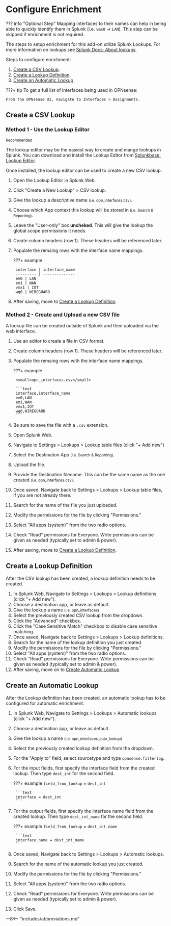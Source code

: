 # Configure Enrichment

??? info "Optional Step"
    Mapping interfaces to their names can help in being able to quickly identify them in Splunk (i.e. `vmx0` -> `LAN`). This step can be skipped if enrichment is not required.

The steps to setup enrichment for this add-on utilize Splunk Lookups. For more information on lookups see [Splunk Docs: About lookups](https://docs.splunk.com/Documentation/Splunk/latest/Knowledge/Aboutlookupsandfieldactions).

Steps to configure enrichment:

1. [Create a CSV Lookup](#create-a-csv-lookup).
1. [Create a Lookup Definition](#create-a-lookup-definition).
1. [Create an Automatic Lookup](#create-an-automatic-lookup)

???+ tip
    To get a full list of interfaces being used in OPNsense:

    From the OPNsense UI, navigate to Interfaces > Assignments.

## Create a CSV Lookup

### Method 1 - Use the Lookup Editor

<small>Recommended</small>

The lookup editor may be the easiest way to create and mange lookups in Splunk. You can download and install the Lookup Editor from [Splunkbase: Lookup Editor](https://splunkbase.splunk.com/app/1724).

Once installed, the lookup editor can be used to create a new CSV lookup.

1. Open the Lookup Editor in Splunk Web.
1. Click "Create a New Lookup" > CSV lookup.
1. Give the lookup a descriptive name <small>(i.e. opn_interfaces.csv)</small>.
1. Choose which App context this lookup will be stored in <small>(i.e. Search & Reporting)</small>.
1. Leave the "User-only" box **uncheked**. This will give the lookup the global scope permissions it needs. 
1. Create column headers (row 1). These headers will be referenced later.
1. Populate the remaing rows with the interface name mappings.

    ???+ example
    
        interface | interface_name
        --------- | --------------
        em0 | LAN
        em1 | WAN
        vmx1 | IOT
        wg0 | WIREGUARD
        
1. After saving, move to [Create a Lookup Definition](#create-a-lookup-definition).


### Method 2 - Create and Upload a new CSV file

A lookup file can be created outside of Splunk and then uploaded via the web interface.

1. Use an editor to create a file in CSV format.
1. Create column headers (row 1). These headers will be referenced later.
1. Populate the remaing rows with the interface name mappings.

    ???+ example

        <small>opn_interfaces.csv</small>

        ```text
        interface,interface_name
        em0,LAN
        em1,WAN
        vmx1,IOT
        wg0,WIREGUARD
        ```

1. Be sure to save the file with a `.csv` extension.
1. Open Splunk Web.
1. Navigate to Settings > Lookups > Lookup table files (click "+ Add new")
1. Select the Destination App <small>(i.e. Search & Reporting)</small>.
1. Upload the file.
1. Provide the Destination filename. This can be the same name as the one created <small>(i.e. opn_interfaces.csv)</small>.
1. Once saved, Navigate back to Settings > Lookups > Lookup table files, if you are not already there.
1. Search for the name of the file you just uploaded.
1. Modify the permissions for the file by clicking "Permissions."
1. Select "All apps (system)" from the two radio options.
1. Check "Read" permissions for Everyone. Write permissions can be given as needed (typically set to admin & power).
1. After saving, move to [Create a Lookup Definition](#create-a-lookup-definition).

## Create a Lookup Definition

After the CSV lookup has been created, a lookup definition needs to be created.

1. In Splunk Web, Navigate to Settings > Lookups > Lookup definitions (click "+ Add new").
1. Choose a destination app, or leave as default.
1. Give the lookup a name <small>(i.e. opn_interfaces)</small>
1. Select the previously created CSV lookup from the dropdown.
1. Click the "Advanced" checkbox.
1. Click the "Case Sensitive Match" checkbox to disable case sensitive matching.
1. Once saved, Navigate back to Settings > Lookups > Lookup definitions.
1. Search for the name of the lookup definition you just created.
1. Modify the permissions for the file by clicking "Permissions."
1. Select "All apps (system)" from the two radio options.
1. Check "Read" permissions for Everyone. Write permissions can be given as needed (typically set to admin & power).
1. After saving, move on to [Create Automatic Lookup](#create-automatic-lookup)

## Create an Automatic Lookup

After the Lookup definition has been created, an automatic lookup has to be configured for automatic enrichment.

1. In Splunk Web, Navigate to Settings > Lookups > Automatic lookups (click "+ Add new").
1. Choose a destination app, or leave as default.
1. Give the lookup a name <small>(i.e. opn_interfaces_auto_lookup)</small>
1. Select the previously created lookup definition from the dropdown.
1. For the "Apply to" field, select sourcetype and type `opnsense:filterlog`.
1. For the input fields, first specify the interface field from the created lookup. Then type `dest_int` for the second field.

    ???+ example
        `field_from_lookup` = `dest_int`
        
        ```text
        interface = dest_int
        ```

1. For the output fields, first specify the interface name field from the created lookup. Then type `dest_int_name` for the second field.

    ???+ example
        `field_from_lookup` = `dest_int_name`

        ```text
        interface_name = dest_int_name
        ```
1. Once saved, Navigate back to Settings > Lookups > Automatic lookups.
1. Search for the name of the automatic lookup you just created.
1. Modify the permissions for the file by clicking "Permissions."
1. Select "All apps (system)" from the two radio options.
1. Check "Read" permissions for Everyone. Write permissions can be given as needed (typically set to admin & power).
1. Click Save.

--8<-- "includes/abbreviations.md"